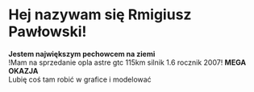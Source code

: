 # Hej nazywam się Rmigiusz Pawłowski!
<b>Jestem największym pechowcem na ziemi</b><br>
!Mam na sprzedanie opla astre gtc 115km silnik 1.6 rocznik 2007! <b>MEGA OKAZJA</b><br>
Lubię coś tam robić w grafice i modelować